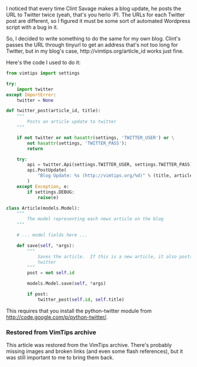 <!-- :metadata:

title: Posting articles to Twitter via Django
tags: Programming, Python, Django
publishedAt: 2008-10-12T20:23:51-0700
summary:

I noticed that every time Clint Savage makes a blog update, he posts the URL to
Twitter twice (yeah, that's you herlo :P).  The URLs for each Twitter post are
different, so I figured it must be some sort of automated Wordpress script with
a bug in it...

-->

<p>I noticed that every time Clint Savage makes a blog update, he posts the URL
to Twitter twice (yeah, that's you herlo :P).  The URLs for each Twitter post
are different, so I figured it must be some sort of automated Wordpress script
with a bug in it.</p>
 <p>So, I decided to write something to do the same for
my own blog.  Clint's passes the URL through tinyurl to get an address that's
not too long for Twitter, but in my blog's case, http://vimtips.org/article_id
works just fine.</p>
 <p>Here's the code I used to do it:</p>

```python
from vimtips import settings

try:
    import twitter
except ImportError:
    twitter = None

def twitter_post(article_id, title):
    """
        Posts an article update to twitter
    """

    if not twitter or not hasattr(settings, 'TWITTER_USER') or \
        not hasattr(settings, 'TWITTER_PASS'):
        return

    try:
        api = twitter.Api(settings.TWITTER_USER, settings.TWITTER_PASS)
        api.PostUpdate(
            "Blog Update: %s (http://vimtips.org/%d)" % (title, article_id)
        )
    except Exception, e:
        if settings.DEBUG:
            raise(e)

class Article(models.Model):
    """
        The model representing each news article on the blog
    """

    # ... model fields here ...

    def save(self, *args):
        """
            Saves the article.  If this is a new article, it also posts to
            twitter
        """
        post = not self.id

        models.Model.save(self, *args)

        if post:
            twitter_post(self.id, self.title)
```

<p>This requires that you install the python-twitter module from <a
href='http://code.google.com/p/python-twitter/'>http://code.google.com/p/python-twitter/</a>.

<div class="restored-from-archive">
  <h3>Restored from VimTips archive</h3>
  <p>
  This article was restored from the VimTips archive. There's probably
  missing images and broken links (and even some flash references), but it
  was still important to me to bring them back.
  </p>
</div>
